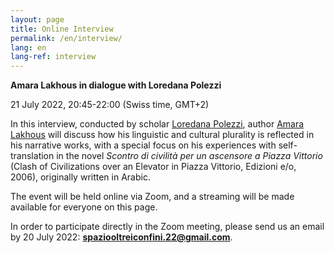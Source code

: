 ```yaml
---
layout: page
title: Online Interview
permalink: /en/interview/
lang: en
lang-ref: interview
---
```


**Amara Lakhous in dialogue with Loredana Polezzi** 

21 July 2022, 20:45-22:00 (Swiss time, GMT+2)

In this interview, conducted by scholar [Loredana Polezzi](https://www.spaceafterborders.com/en/speakers/Loredana-Polezzi), author [Amara Lakhous](https://www.spaceafterborders.com/en/speakers/Amara-Lakhous) will discuss how his linguistic and cultural plurality is reflected in his narrative works, with a special focus on his experiences with self-translation in the novel _Scontro di civilità per un ascensore a Piazza Vittorio_ (Clash of Civilizations over an Elevator in Piazza Vittorio, Edizioni e/o, 2006), originally written in Arabic.
 
The event will be held online via Zoom, and a streaming will be made available for everyone on this page.

In order to participate directly in the Zoom meeting, please send us an email by 20 July 2022: **spaziooltreiconfini.22@gmail.com**.
